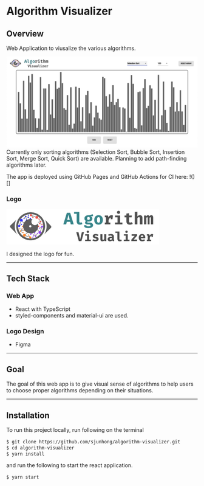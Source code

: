 # Algorithm Visualizer

## Overview

Web Application to viusalize the various algorithms.

![](./public/algorithm-visualizer.png)
Currently only sorting algorithms (Selection Sort, Bubble Sort, Insertion Sort, Merge Sort, Quick Sort) are available. Planning to add path-finding algorithms later.

The app is deployed using GitHub Pages and GitHub Actions for CI here: !()[]

### Logo

![](./public/algorithm-visualizer-logo.svg)

I designed the logo for fun.

---

## Tech Stack

### Web App

- React with TypeScript
- styled-components and material-ui are used.

### Logo Design

- Figma

---

## Goal

The goal of this web app is to give visual sense of algorithms to help users to choose proper algorithms depending on their situations.

---

## Installation

To run this project locally, run following on the terminal

```
$ git clone https://github.com/sjunhong/algorithm-visualizer.git
$ cd algorithm-visualizer
$ yarn install
```

and run the following to start the react application.

```
$ yarn start
```
